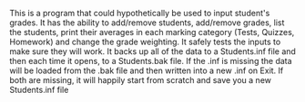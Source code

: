 This is a program that could hypothetically be used to input student's
grades. It has the ability to add/remove students, add/remove grades,
list the students, print their averages in each marking category (Tests,
Quizzes, Homework) and change the grade weighting. It safely tests the
inputs to make sure they will work. It backs up all of the data to a
Students.inf file and then each time it opens, to a Students.bak file.
If the .inf is missing the data will be loaded from the .bak file and
then written into a new .inf on Exit. If both are missing, it will
happily start from scratch and save you a new Students.inf file